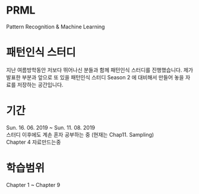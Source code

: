 # PRML
Pattern Recognition &amp; Machine Learning 


# 패턴인식 스터디 
지난 여름방학동안 저보다 뛰어나신 분들과 함께 패턴인식 스터디를 진행했습니다.
제가 발표한 부분과 앞으로 또 있을 패턴인식 스터디 Season 2 에 대비해서 만들어 놓을 
자료를 저장하는 공간입니다.

# 기간 
Sun. 16. 06. 2019 ~ Sun. 11. 08. 2019                                     
스터디 이후에도 계손 혼자 공부하는 중 (현재는 Chap11. Sampling)                                    
Chapter 4 자료만드는중 

# 학습범위 
Chapter 1 ~ Chapter 9


